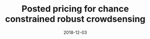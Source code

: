 ---
title: "Posted pricing for chance constrained robust crowdsensing"
authors:
- Yuben Qu
- Shaojie Tang
- Chao Dong
- Peng Li
- Song Guo
- Haipeng Dai
- Fan Wu

date: "2018-12-03"
doi: "https://doi.org/10.1109/TMC.2018.2884713"

# Publication type.
# 1 = Conference paper; 2 = Journal article;
# 3 = Preprint Paper; 4 = Report; 5 = Book; 6 = Book section;
# 7 = Thesis; 8 = Patent
publication_types: ["2"]

# Publication name and optional abbreviated publication name.
publication: "*IEEE Transactions on Mobile Computing*"
publication_short: "TMC"

url_pdf: https://ieeexplore.ieee.org/abstract/document/8565999
# url_code: ''
# url_dataset: ''
# url_poster: ''
# url_project: ''
# url_slides: ''
# url_video: ''

---
